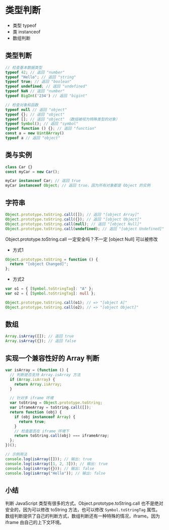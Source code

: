 # 类型判断

- 类型 typeof
- 类 instanceof
- 数组判断

## 类型判断

```ts
// 检查基本数据类型
typeof 42; // 返回 "number"
typeof "Hello"; // 返回 "string"
typeof true; // 返回 "boolean"
typeof undefined; // 返回 "undefined"
typeof NaN // 返回 "number"
typeof BigInt('234') // 返回 "bigint"

// 检查对象和函数
typeof null // 返回 "object"
typeof {}; // 返回 "object"
typeof []; // 返回 "object" （数组被视为特殊类型的对象）
typeof Symbol(); // 返回 "symbol"
typeof function () {}; // 返回 "function"
const a = new Uint8Array()
typeof a // 返回 "object"
```

## 类与实例

```ts
class Car {}
const myCar = new Car();

myCar instanceof Car; // 返回 true
myCar instanceof Object; // 返回 true，因为所有对象都是 Object 的实例
```

## 字符串

```ts
Object.prototype.toString.call([]); // 返回 "[object Array]"
Object.prototype.toString.call({}); // 返回 "[object Object]"
Object.prototype.toString.call(null); // 返回 "[object Null]"
Object.prototype.toString.call(undefined); // 返回 "[object Undefined]"
```

Object.prototype.toString.call 一定安全吗？不一定 [object Null] 可以被修改

- 方式1

```ts
Object.prototype.toString = function () {
  return "[object Changed]";
};
```

- 方式2

```ts
var o1 = { [Symbol.toStringTag]: "A" };
var o2 = { [Symbol.toStringTag]: null };

Object.prototype.toString.call(o1); // => "[object A]"
Object.prototype.toString.call(o2); // => "[object Object]"
```

## 数组

```ts
Array.isArray([]); // 返回 true
Array.isArray({}); // 返回 false
```

## 实现一个兼容性好的 Array 判断

```ts
var isArray = (function () {
  // 判断是否支持 Array.isArray 方法
  if (Array.isArray) {
    return Array.isArray;
  }

  // 针对多 iframe 环境
  var toString = Object.prototype.toString;
  var iframeArray = toString.call([]);
  return function (obj) {
    if (obj instanceof Array) {
      return true;
    }
    // 检查是否在 iframe 环境下
    return toString.call(obj) === iframeArray;
  };
})();

// 示例用法
console.log(isArray([])); // 输出: true
console.log(isArray([1, 2, 3])); // 输出: true
console.log(isArray({})); // 输出: false
console.log(isArray("Hello")); // 输出: false
```

## 小结

判断 JavaScript 类型有很多的方式。Object.prototype.toString.call 也不是绝对安全的，因为可以修改 toString 方法，也可以修改 `Symbol.toStringTag` 属性。数组判断提供了自己的判断方式，数组判断还有一种特殊的情况，iframe。因为 iframe 由自己的上下文环境。
